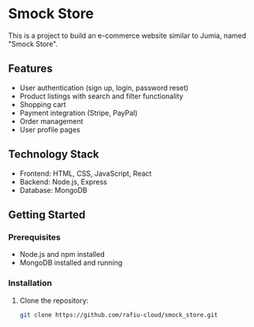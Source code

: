 
# Smock Store

This is a project to build an e-commerce website similar to Jumia, named "Smock Store".

## Features

- User authentication (sign up, login, password reset)
- Product listings with search and filter functionality
- Shopping cart
- Payment integration (Stripe, PayPal)
- Order management
- User profile pages

## Technology Stack

- Frontend: HTML, CSS, JavaScript, React
- Backend: Node.js, Express
- Database: MongoDB

## Getting Started

### Prerequisites

- Node.js and npm installed
- MongoDB installed and running

### Installation

1. Clone the repository:
   ```bash
   git clone https://github.com/rafiu-cloud/smock_store.git
